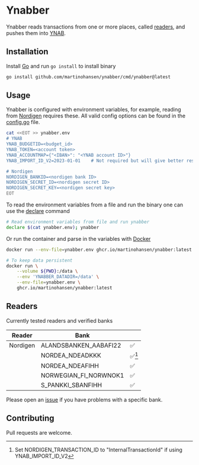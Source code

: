 # Ynabber

Ynabber reads transactions from one or more places, called [readers](#readers),
and pushes them into [YNAB](https://www.youneedabudget.com/).

## Installation

Install [Go](https://go.dev/) and run `go install` to install binary

```bash
go install github.com/martinohansen/ynabber/cmd/ynabber@latest
```

## Usage

Ynabber is configured with environment variables, for example, reading from
[Nordigen](https://nordigen.com/en/) requires these. All valid config options
can be found in the [config.go](config.go) file.

```bash
cat <<EOT >> ynabber.env
# YNAB
YNAB_BUDGETID=<budget_id>
YNAB_TOKEN=<account token>
YNAB_ACCOUNTMAP={"<IBAN>": "<YNAB account ID>"}
YNAB_IMPORT_ID_V2=2023-01-01    # Not required but will give better results

# Nordigen
NORDIGEN_BANKID=<nordigen bank ID>
NORDIGEN_SECRET_ID=<nordigen secret ID>
NORDIGEN_SECRET_KEY=<nordigen secret key>
EOT
```

To read the environment variables from a file and run the binary one can use the
[declare](https://www.gnu.org/software/bash/manual/bash.html#index-declare)
command

```bash
# Read environment variables from file and run ynabber
declare $(cat ynabber.env); ynabber
```

Or run the container and parse in the variables with [Docker](https://docs.docker.com/engine/reference/run/)

```bash
docker run --env-file=ynabber.env ghcr.io/martinohansen/ynabber:latest

# To keep data persistent
docker run \
    --volume ${PWD}:/data \
    --env 'YNABBER_DATADIR=/data' \
    --env-file=ynabber.env \
    ghcr.io/martinohansen/ynabber:latest
```

## Readers

Currently tested readers and verified banks

| Reader   | Bank            |   |
|----------|-----------------|---|
| Nordigen | ALANDSBANKEN_AABAFI22 | ✅
| | NORDEA_NDEADKKK | ✅[^1]
| | NORDEA_NDEAFIHH | ✅
| | NORWEGIAN_FI_NORWNOK1 | ✅
| | S_PANKKI_SBANFIHH | ✅

Please open an [issue](https://github.com/martinohansen/ynabber/issues/new) if
you have problems with a specific bank.

[^1]: Set NORDIGEN_TRANSACTION_ID to "InternalTransactionId" if using YNAB_IMPORT_ID_V2

## Contributing

Pull requests are welcome.
